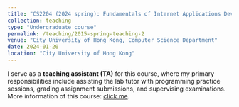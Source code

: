 ```yaml
---
title: "CS2204 (2024 spring): Fundamentals of Internet Applications Development"
collection: teaching
type: "Undergraduate course"
permalink: /teaching/2015-spring-teaching-2
venue: "City University of Hong Kong, Computer Science Department"
date: 2024-01-20
location: "City University of Hong Kong"
---
```

I serve as a **teaching assistant (TA)** for this course, where my primary responsibilities include assisting the lab tutor with programming practice sessions, grading assignment submissions, and supervising examinations.
More information of this course: [click me](https://www.cityu.edu.hk/catalogue/ug/current/course/CS2204.htm).

